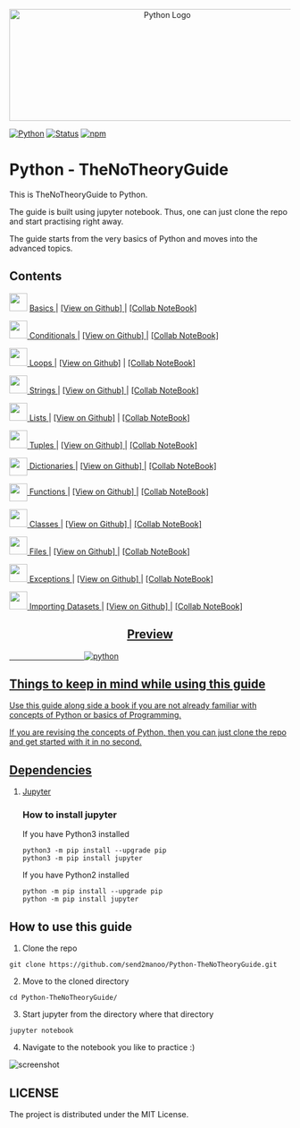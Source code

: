 <p align="center">
  <a href="#">
  <img src="https://user-images.githubusercontent.com/26242097/35469104-f41f26d0-0353-11e8-99b0-bec803667ab3.png" alt="Python Logo" width="550" height="200" />
  </a>
</p>

[![Python](https://img.shields.io/badge/PYTHON-3.6-blue.svg?style=for-the-badge)]()
[![Status](https://img.shields.io/badge/status-maintained-brightgreen.svg?style=for-the-badge)]()
[![npm](https://img.shields.io/npm/l/express.svg?style=for-the-badge)]()



# Python - TheNoTheoryGuide


This is TheNoTheoryGuide to Python.

The guide is built using jupyter notebook. Thus, one can just clone the repo and start practising right away.

The guide starts from the very basics of Python and moves into the advanced topics.



## Contents


<img src="https://user-images.githubusercontent.com/26242097/35495298-3f3f246a-04e6-11e8-942c-ddd78dafbabd.png" height="32" width="32"> <a href="https://nbviewer.jupyter.org/github/send2manoo/Python-TheNoTheoryGuide/blob/master/001_basics.ipynb" target="_blank"> Basics </a> | <a href="https://www.github.com/send2manoo/Python-TheNoTheoryGuide/blob/master/001_basics.ipynb"> [View on Github] </a> | <a href="https://bit.ly/pythontag_001">[Collab NoteBook]


<img src="https://user-images.githubusercontent.com/26242097/35495298-3f3f246a-04e6-11e8-942c-ddd78dafbabd.png" height="32" width="32"> <a href="https://nbviewer.jupyter.org/github/send2manoo/Python-TheNoTheoryGuide/blob/master/002_conditionals.ipynb" target="_blank"> Conditionals </a> | <a href="https://www.github.com/send2manoo/Python-TheNoTheoryGuide/blob/master/002_conditionals.ipynb"> [View on Github] </a> | <a href="https://bit.ly/pythontag_002"> [Collab NoteBook]
 
 
<img src="https://user-images.githubusercontent.com/26242097/35495298-3f3f246a-04e6-11e8-942c-ddd78dafbabd.png" height="32" width="32"> <a href="https://nbviewer.jupyter.org/github/send2manoo/Python-TheNoTheoryGuide/blob/master/003_loops.ipynb" target="_blank"> Loops </a> | <a href="https://www.github.com/send2manoo/Python-TheNoTheoryGuide/blob/master/003_loops.ipynb"> [View on Github]</a> | <a href="https://bit.ly/pythontag_003"> [Collab NoteBook]

<img src="https://user-images.githubusercontent.com/26242097/35495298-3f3f246a-04e6-11e8-942c-ddd78dafbabd.png" height="32" width="32"> <a href="https://nbviewer.jupyter.org/github/send2manoo/Python-TheNoTheoryGuide/blob/master/004_strings.ipynb" target="_blank"> Strings </a> | <a href="https://www.github.com/send2manoo/Python-TheNoTheoryGuide/blob/master/004_strings.ipynb"> [View on Github] </a> | <a href="https://bit.ly/pythontag_004"> [Collab NoteBook]
 
<img src="https://user-images.githubusercontent.com/26242097/35495298-3f3f246a-04e6-11e8-942c-ddd78dafbabd.png" height="32" width="32"> <a href="https://nbviewer.jupyter.org/github/send2manoo/Python-TheNoTheoryGuide/blob/master/005_lists.ipynb" target="_blank"> Lists </a> | <a href="https://www.github.com/send2manoo/Python-TheNoTheoryGuide/blob/master/005_lists.ipynb"> [View on Github]</a> | <a href="https://bit.ly/pythontag_005"> [Collab NoteBook]


<img src="https://user-images.githubusercontent.com/26242097/35495298-3f3f246a-04e6-11e8-942c-ddd78dafbabd.png" height="32" width="32"> <a href="https://nbviewer.jupyter.org/github/send2manoo/Python-TheNoTheoryGuide/blob/master/006_tuples.ipynb" target="_blank"> Tuples </a> | <a href="https://www.github.com/send2manoo/Python-TheNoTheoryGuide/blob/master/006_tuples.ipynb"> [View on Github] </a> | <a href="https://bit.ly/pythontag_006"> [Collab NoteBook]


<img src="https://user-images.githubusercontent.com/26242097/35495298-3f3f246a-04e6-11e8-942c-ddd78dafbabd.png" align="center" height="32" width="32"> <a href="https://nbviewer.jupyter.org/github/send2manoo/Python-TheNoTheoryGuide/blob/master/007_dictionaries.ipynb" target="_blank"> Dictionaries </a> | <a href="https://www.github.com/send2manoo/Python-TheNoTheoryGuide/blob/master/007_dictionaries.ipynb"> [View on Github] </a> | <a href="https://bit.ly/pythontag_007"> [Collab NoteBook]

<img src="https://user-images.githubusercontent.com/26242097/35495298-3f3f246a-04e6-11e8-942c-ddd78dafbabd.png" align="center" height="32" width="32"> <a href="https://nbviewer.jupyter.org/github/send2manoo/Python-TheNoTheoryGuide/blob/master/008_functions.ipynb" target="_blank"> Functions </a> | <a href="https://www.github.com/send2manoo/Python-TheNoTheoryGuide/blob/master/008_functions.ipynb"> [View on Github] </a> | <a href="https://bit.ly/pythontag_008"> [Collab NoteBook]


<img src="https://user-images.githubusercontent.com/26242097/35495298-3f3f246a-04e6-11e8-942c-ddd78dafbabd.png" height="32" width="32"> <a href="https://nbviewer.jupyter.org/github/send2manoo/Python-TheNoTheoryGuide/blob/master/009_classes.ipynb" target="_blank"> Classes </a> | <a href="https://www.github.com/send2manoo/Python-TheNoTheoryGuide/blob/master/009_classes.ipynb"> [View on Github] </a> | <a href="https://bit.ly/pythontag_009"> [Collab NoteBook]

<img src="https://user-images.githubusercontent.com/26242097/35495298-3f3f246a-04e6-11e8-942c-ddd78dafbabd.png" height="32" width="32"> <a href="https://nbviewer.jupyter.org/github/send2manoo/Python-TheNoTheoryGuide/blob/master/010_files.ipynb" target="_blank"> Files </a> | <a href="https://www.github.com/send2manoo/Python-TheNoTheoryGuide/blob/master/010_files.ipynb"> [View on Github] </a> | <a href="https://bit.ly/pythontag_010"> [Collab NoteBook]


<img src="https://user-images.githubusercontent.com/26242097/35495298-3f3f246a-04e6-11e8-942c-ddd78dafbabd.png" height="32" width="32"> <a href="https://nbviewer.jupyter.org/github/send2manoo/Python-TheNoTheoryGuide/blob/master/011_exceptions.ipynb" target="_blank"> Exceptions </a> | <a href="https://www.github.com/send2manoo/Python-TheNoTheoryGuide/blob/master/011_exceptions.ipynb"> [View on Github] </a> | <a href="https://bit.ly/pythontag_011"> [Collab NoteBook]


<img src="https://user-images.githubusercontent.com/26242097/35495298-3f3f246a-04e6-11e8-942c-ddd78dafbabd.png" height="32" width="32"> <a href="https://nbviewer.jupyter.org/github/send2manoo/Python-TheNoTheoryGuide/blob/master/012_importing_datasets.ipynb" target="_blank"> Importing Datasets </a> | <a href="https://www.github.com/send2manoo/Python-TheNoTheoryGuide/blob/master/012_importing_datasets.ipynb"> [View on Github] </a> | <a href="https://bit.ly/pythontag_012"> [Collab NoteBook]


<h2 align="center"> Preview </h2>


&nbsp;&nbsp;&nbsp;&nbsp;&nbsp;&nbsp;&nbsp;&nbsp;&nbsp;&nbsp;&nbsp;&nbsp;&nbsp;&nbsp;&nbsp;&nbsp;&nbsp;&nbsp;&nbsp;&nbsp;&nbsp;&nbsp;&nbsp;&nbsp;&nbsp;&nbsp;&nbsp;&nbsp;&nbsp;&nbsp;&nbsp;&nbsp;&nbsp;&nbsp;![python](https://user-images.githubusercontent.com/26242097/35479161-59b187be-0416-11e8-85c1-345f5cc4c425.gif)



## Things to keep in mind while using this guide


Use this guide along side a book if you are not already familiar with concepts of Python or basics of Programming.

If you are revising the concepts of Python, then you can just clone the repo and get started with it in no second.

## Dependencies

1) [Jupyter](http://jupyter.org/index.html)

      ### How to install jupyter
  
      If you have Python3 installed

      ```
      python3 -m pip install --upgrade pip
      python3 -m pip install jupyter
      ```

      If you have Python2 installed

      ```
      python -m pip install --upgrade pip
      python -m pip install jupyter
      ```

## How to use this guide


1) Clone the repo

```
git clone https://github.com/send2manoo/Python-TheNoTheoryGuide.git
```
2) Move to the cloned directory

```
cd Python-TheNoTheoryGuide/
```

3) Start jupyter from the directory where that directory

```
jupyter notebook
```

4) Navigate to the notebook you like to practice :)

![screenshot](https://user-images.githubusercontent.com/26242097/35472641-0cffbe04-0399-11e8-8213-4a3d0b402e51.png)



## LICENSE

The project is distributed under the MIT License.
